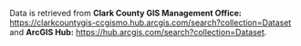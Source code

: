 Data is retrieved from **Clark County GIS Management Office:** https://clarkcountygis-ccgismo.hub.arcgis.com/search?collection=Dataset and **ArcGIS Hub:** https://hub.arcgis.com/search?collection=Dataset.